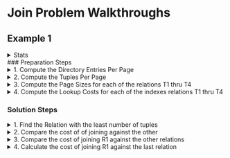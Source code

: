 # Join Problem Walkthroughs
## Example 1
<details> 
  <summary>Stats</summary><br /><p>  

|Fill Factor|Dir. Entry Size|Tuple Size|Page Size|    
|:---------:|:-------------:|:--------:|:-------:|  
|     0.5   |    5 bytes    | 100 bytes|400 bytes|

### Relations
| Attribute\Relation |T<sub>1</sub>|T<sub>2</sub>|T<sub>3</sub>|T<sub>4</sub>|   
|-------------------:|:--------:|:--------:|:--------:|:--------:|
|       Tuples       |  2000    |  20000   |    20    |  200000  |  
| Primary Hash Index |          |     ✓    |          |          |  
|Secondary Hash Index|     ✓    |          |          |          |  
| Primary Tree Index |          |          |    ✓     |     ✓    |  
|Secondary Tree Index|          |     ✓    |          |     ✓    |  
</p></details>
### Preparation Steps
<details> 
  <summary>1. Compute the Directory Entries Per Page</summary><br /><p>
   1.  floor(<sup>Page Size * Fill Factor</sup>&frasl;<sub>Dir Entry Size</sub>)  
   2.  floor(<sup>400 * 0.5</sup>&frasl;<sub>5</sub>) 
   3.  40 <sup>DEs</sup>&frasl;<sub>Page</sub>
   
|Fill Factor|Dir. Entry Size|Tuple Size|Page Size|DE/Page|    
|:---------:|:-------------:|:--------:|:-------:|:-----:|     
|     0.5   |    5 bytes    | 100 bytes|400 bytes|  40   |  
</p></details>

<details> 
  <summary>2. Compute the Tuples Per Page</summary><br /><p>
   1.  floor(<sup>Page Size * Fill Factor</sup>&frasl;<sub>Tuple Size</sub>) 
   2.  floor(<sup>400 * 0.5</sup>&frasl;<sub>100</sub>)  
   3.  2 <sup>Tups</sup>&frasl;<sub>Page</sub>

|Fill Factor|Dir. Entry Size|Tuple Size|Page Size|DE/Page|Tups/Page|    
|:---------:|:-------------:|:--------:|:-------:|:-----:|:-------:|   
|     0.5   |    5 bytes    | 100 bytes|400 bytes|  40   |    2    |  
</p></details>


<details> 
  <summary>3. Compute the Page Sizes for each of the relations T1 thru T4</summary><br /><p>
Note: we need to end up in units of pages!  
   1.  T<sub>1</sub> = <sup>2000 Tuples</sup>&frasl;<sub>2 Tuples/Page</sub> = 1000 Pages  
   1.  T<sub>2</sub> = <sup>20000 Tuples</sup>&frasl;<sub>2 Tuples/Page</sub> = 10000 Pages  
   1.  T<sub>3</sub> = <sup>20 Tuples</sup>&frasl;<sub>2 Tuples/Page</sub> = 10 Pages  
   1.  T<sub>4</sub> = <sup>200000 Tuples</sup>&frasl;<sub>2 Tuples/Page</sub> = 100000 Pages  

| Attribute\Relation |T<sub>1</sub>|T<sub>2</sub>|T<sub>3</sub>|T<sub>4</sub>|        
|-------------------:|:--------:|:--------:|:--------:|:--------:|
|       Tuples       |  2000    |  20000   |    20    |  200000  | 
|       Pages        |  1000    |  10000   |    10    |  100000  |  
</p></details>


<details> 
  <summary>4. Compute the Lookup Costs for each of the indexes relations T1 thru T4</summary><br /><p>  
Note: Costs is to lookup 1 tuple in page units!  
### Equations  
  1. Hash Index Cost = 1  
  2. Primary Tree Index Cost = ceiling(log<sub>DE&frasl;Page</sub>(# of Relation Pages)) + 1  
  3. Secondary Tree Index Cost = ceiling(log<sub>DE&frasl;Page</sub>(<sup># of Relation Tuples</sup>&frasl;<sub>DE/Page</sub>)) + 2  
  4. Nested Loop = M + T*M\*N or M+T\*M\*C  
  5. Hash Join Cost = M + N + (T\*M)(1)  

*  **T1: Primary Tree Index = 3**
  1.  ceiling(Log<sub>40</sub>(1000)) + 1 = ceiling(1.872) + 1 = 2 + 1 = 3 
*  **T2: Primary Hash Index = 1**  
*  **T2: Secondary Tree Index = 4**
  1.  ceiling(Log<sub>40</sub>(<sub>20000</sub>&frasl;<sub>40</sub>)) + 2 = 
  2.  ceiling(Log<sub>40</sub>(500)) + 1 = 
  3.  ceiling(1.68) + 2 = 2 + 2 = 4 
*  **T3: Primary Tree Index = 2**
  1.  ceiling(Log<sub>40</sub>(10)) + 1 = ceiling(.624) + 1 = 1 + 1 = 2  
*  **T4: Primary Tree Index = 5**
  1.  ceiling(Log<sub>40</sub>(100000)) + 1 = ceiling(3.12) + 1 = 4 + 1 = 5   
*  **T4: Secondary Tree Index = 5**
  1.  ceiling(Log<sub>40</sub>(<sub>20000</sub>&frasl;<sub>40</sub>)) + 2 = 
  2.  ceiling(Log<sub>40</sub>(5000)) + 2 = 
  3.  ceiling(2.3) + 2 = 3 + 2 = 5  

| Attribute\Relation |T<sub>1</sub>|T<sub>2</sub>|T<sub>3</sub>|T<sub>4</sub>|      
|-------------------:|:--------:|:--------:|:--------:|:--------:|
|       Tuples       |  2000    |  20000   |    20    |  200000  | 
|       Pages        |  1000    |  10000   |    10    |  100000  |  
</p></details>
      
### Solution Steps

<details> 
  <summary>1. Find the Relation with the least number of tuples</summary><br /><p>
  T<sub>3</sub> &lt; T<sub>1</sub> &lt; T<sub>2</sub> &lt; T<sub>4</sub>
</p></details>


<details> 
  <summary>2. Compare the cost of of joining against the other</summary><br /><p>

| T<sub>3</sub> ⋈<sub>attr</sub> T<sub>X</sub> Cost   |    T<sub>1</sub>    |    T<sub>2</sub>    |    T<sub>4</sub>    |   
|-------------------------------:|:--------:|:--------:|:--------:| 
| Hash INL         |     ✖    |10 + 20(1)|    ✖     |  
|Primary BTree INL |10 + 20(3)|    ✖     |    ✖     |  
|Secondary BTree INL |10 + 20(5)|    ✖     |10 + 20(5)|  
|Nested Loops                    |10 + 2(10)(2000)|10 + 2(10)(20000)|10 + 2(10)(200000)|   
|Hash Join                       |10+1000+20(1)|10+10000+20(1)|10+100000+20(1)|    

| T<sub>3</sub> ⋈<sub>attr</sub> T<sub>X</sub> Cost    |    T<sub>1</sub>    |    T<sub>2</sub>    |    T<sub>4</sub>    | 
|-------------------------------:|:--------:|:--------:|:--------:| 
| Hash INL          |     ✖    |   30     |    ✖     |  
|Primary BTree INL  |    70    |    ✖     |   110    |  
|Secondary BTree INL |    ✖    |    ✖     |   110    |  
|Nested Loops                    |40010     |400010    |4000010   |   
|Hash Join                       |1030      |10030     |100030    |   

We observe that the Index Nested Loop using the T2 Hash Index is the least costly operation with a 30 page cost.  
R<sub>1</sub> = T<sub>3</sub> Hash-INL T<sub>2</sub>
</p></details>

<details> 
  <summary>3. Compare the cost of joining R1 against the other relations</summary><br /><p>

| (T<sub>3</sub> ⋈<sub>attr</sub>T<sub>2</sub>) ⋈<sub>attr</sub> T<sub>X</sub> Cost   |    T<sub>1</sub>    |    T<sub>4</sub>    |   
|-------------------------------:|:--------:|:--------:|  
| Hash INL          |     ✖    |    ✖     |  
|Primary BTree INL  |30 + 20(3)|30 + 20(3)|  
|Secondary BTree INL |     ✖    |30 + 20(5)|  
|Nested Loops                    |30 + 2(10)(2000)|30 + 2(10)(200000)|   
|Hash Join                       |30+1000+20(1)|30+100000+20(1)|    

| (T<sub>3</sub> ⋈<sub>attr</sub>T<sub>2</sub>) ⋈<sub>attr</sub> T<sub>X</sub> Cost|  T<sub>1</sub>   |  T<sub>4</sub>    |   
|-------------------------------------------------:|:-----:|:------:|  
| Hash INL                                         |   ✖   |    ✖   |  
|Primary BTree INL                                 |90     |130     |  
|Secondary BTree INL                                |   ✖    |130     |  
|Nested Loops                                      |40030  |400030  |   
|Hash Join                                         |1050   |100050  | 
 We observe that the Index Nested Loop using the T1 Primary B-Tree Index is the least costly operation with a cumulative 90 page cost.  
R<sub>2</sub> = R<sub>1</sub> Primary-B-Tree-INL T<sub>1</sub>
</p></details>

<details> 
  <summary>4. Calculate the cost of joining R1 against the last relation</summary><br /><p>

| ((T<sub>3</sub> ⋈<sub>attr</sub>T<sub>2</sub>) ⋈<sub>attr</sub> T1) ⋈<sub>attr</sub> T<sub>4</sub> Cost|  T<sub>4</sub>   | 
|----------------------------------------------------------------------:|:-----:| 
| Hash INL                                                              |   ✖   |  
|Primary BTree INL                                                      |90 + 20(5)|  
|Secondary BTree INL                                                     |90 + 20(5)|  
|Nested Loops                                                           |90 + 2(10)(2000)|30 + 2(10)(200000)|   
|Hash Join                                                              |90+100000+20(1)|   

| ((T<sub>3</sub> ⋈<sub>attr</sub>T<sub>2</sub>) ⋈<sub>attr</sub> T1) ⋈<sub>attr</sub> T<sub>4</sub> Cost|  T<sub>4</sub>   | 
|----------------------------------------------------------------------:|:-----:| 
| Hash INL                                                              |   ✖   |  
|Primary BTree INL                                                      |190    |  
|Secondary BTree INL                                                    |190    |  
|Nested Loops                                                           |400090 |   
|Hash Join                                                              |100090 | 

We identify that an Index Nested Loop join using either the Primary B-Tree or Secondary B-Tree equivalently incur the least cost.  
We select the Primary B-Tree and formulate the final relation.  
R<sub>3</sub> = R<sub>2</sub> Primary-B-Tree-INL T<sub>4</sub> with estimated cost 190.
</p></details>
